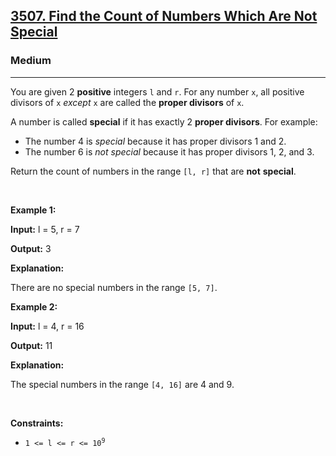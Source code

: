 <h2><a href="https://leetcode.com/contest/weekly-contest-408/problems/find-the-count-of-numbers-which-are-not-special">3507. Find the Count of Numbers Which Are Not Special</a></h2><h3>Medium</h3><hr><p>You are given 2 <strong>positive</strong> integers <code>l</code> and <code>r</code>. For any number <code>x</code>, all positive divisors of <code>x</code> <em>except</em> <code>x</code> are called the <strong>proper divisors</strong> of <code>x</code>.</p>

<p>A number is called <strong>special</strong> if it has exactly 2 <strong>proper divisors</strong>. For example:</p>

<ul>
	<li>The number 4 is <em>special</em> because it has proper divisors 1 and 2.</li>
	<li>The number 6 is <em>not special</em> because it has proper divisors 1, 2, and 3.</li>
</ul>

<p>Return the count of numbers in the range <code>[l, r]</code> that are <strong>not</strong> <strong>special</strong>.</p>

<p>&nbsp;</p>
<p><strong class="example">Example 1:</strong></p>

<div class="example-block">
<p><strong>Input:</strong> <span class="example-io">l = 5, r = 7</span></p>

<p><strong>Output:</strong> <span class="example-io">3</span></p>

<p><strong>Explanation:</strong></p>

<p>There are no special numbers in the range <code>[5, 7]</code>.</p>
</div>

<p><strong class="example">Example 2:</strong></p>

<div class="example-block">
<p><strong>Input:</strong> <span class="example-io">l = 4, r = 16</span></p>

<p><strong>Output:</strong> <span class="example-io">11</span></p>

<p><strong>Explanation:</strong></p>

<p>The special numbers in the range <code>[4, 16]</code> are 4 and 9.</p>
</div>

<p>&nbsp;</p>
<p><strong>Constraints:</strong></p>

<ul>
	<li><code>1 &lt;= l &lt;= r &lt;= 10<sup>9</sup></code></li>
</ul>

